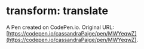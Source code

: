 # transform: translate

A Pen created on CodePen.io. Original URL: [https://codepen.io/cassandraPaige/pen/MWYeqwZ](https://codepen.io/cassandraPaige/pen/MWYeqwZ).


